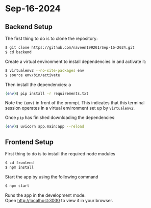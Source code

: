 # Sep-16-2024

## Backend Setup

The first thing to do is to clone the repository:

```sh
$ git clone https://github.com/naveen199201/Sep-16-2024.git
$ cd backend
```

Create a virtual environment to install dependencies in and activate it:

```sh
$ virtualenv2 --no-site-packages env
$ source env/bin/activate
```

Then install the dependencies:
a 
```sh
(env)$ pip install -r requirements.txt 
```
Note the `(env)` in front of the prompt. This indicates that this terminal
session operates in a virtual environment set up by `virtualenv2`.

Once `pip` has finished downloading the dependencies:
```sh
(env)$ uvicorn app.main:app --reload
```

## Frontend Setup
First thing to do is to install the required node modules
```sh
$ cd frontend
$ npm install
```
Start the app by using the following command
```sh
$ npm start
```
Runs the app in the development mode.\
Open [http://localhost:3000](http://localhost:3000) to view it in your browser.
